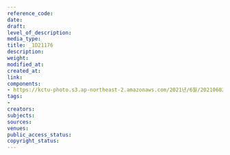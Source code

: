```yaml
---
reference_code: 
date: 
draft: 
level_of_description: 
media_type: 
title: _1D21176
description: 
weight: 
modified_at: 
created_at: 
link: 
components:
- https://kctu-photo.s3.ap-northeast-2.amazonaws.com/2021년/6월/20210602_산재처리+지연+근본+대책수립!+민주노총+결의대회/_1D21176.jpg
tags:
- 
creators: 
subjects: 
sources: 
venues: 
public_access_status: 
copyright_status: 
---
```


